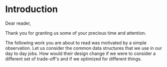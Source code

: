 # Introduction

Dear reader,   
  
Thank you for granting us some of your precious time and attention.  
  
The following work you are about to read was motivated by a simple observation. Let us consider the common data structures that we use in our day to day jobs. How would their design change if we were to consider a different set of trade-off's and if we optimized for different things.   

